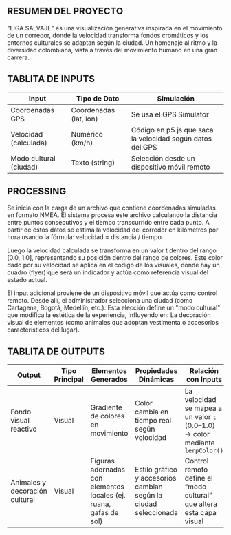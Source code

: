 RESUMEN DEL PROYECTO
-

"LIGA SALVAJE" es una visualización generativa inspirada en el movimiento de un corredor, donde la velocidad transforma fondos cromáticos y los entornos culturales se adaptan según la ciudad. Un homenaje al ritmo y la diversidad colombiana, vista a través del movimiento humano en una gran carrera.

TABLITA DE INPUTS
-

| Input                   | Tipo de Dato         | Simulación                                   |
|------------------------|----------------------|----------------------------------------------|
| Coordenadas GPS        | Coordenadas (lat, lon) | Se usa el GPS Simulator     |
| Velocidad (calculada)  | Numérico (km/h)      | Código en p5.js que saca la velocidad según datos del GPS|
| Modo cultural (ciudad) | Texto (string)       | Selección desde un dispositivo móvil remoto  |

PROCESSING
-
Se inicia con la carga de un archivo que contiene coordenadas simuladas en formato NMEA. El sistema procesa este archivo calculando la distancia entre puntos consecutivos y el tiempo transcurrido entre cada punto. A partir de estos datos se estima la velocidad del corredor en kilómetros por hora usando la fórmula:
velocidad = distancia / tiempo.

Luego la velocidad calculada se transforma en un valor t dentro del rango [0.0, 1.0], representando su posición dentro del rango de colores. Este color dado por su velocidad se aplica en el codigo de los visuales, donde hay un cuadro (flyer) que será un indicador y actúa como referencia visual del estado actual.

El input adicional proviene de un dispositivo móvil que actúa como control remoto. Desde allí, el administrador selecciona una ciudad (como Cartagena, Bogotá, Medellín, etc.). Esta elección define un "modo cultural" que modifica la estética de la experiencia, influyendo en: La decoración visual de elementos (como animales que adoptan vestimenta o accesorios característicos del lugar).

TABLITA DE OUTPUTS
-

| Output                           | Tipo Principal | Elementos Generados                                      | Propiedades Dinámicas                                          | Relación con Inputs                                                       |
|----------------------------------|----------------|----------------------------------------------------------|----------------------------------------------------------------|-----------------------------------------------------------------------------|
| Fondo visual reactivo            | Visual         | Gradiente de colores en movimiento                       | Color cambia en tiempo real según velocidad                    | La velocidad se mapea a un valor `t` (0.0–1.0) → color mediante `lerpColor()` |
| Animales y decoración cultural   | Visual         | Figuras adornadas con elementos locales (ej. ruana, gafas de sol) | Estilo gráfico y accesorios cambian según la ciudad seleccionada | Control remoto define el “modo cultural” que altera esta capa visual      |

